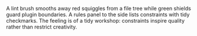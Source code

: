 A lint brush smooths away red squiggles from a file tree while green shields guard plugin boundaries. A rules panel to the side lists constraints with tidy checkmarks. The feeling is of a tidy workshop: constraints inspire quality rather than restrict creativity.
